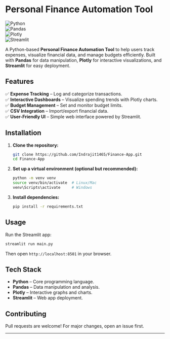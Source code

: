# Personal Finance Automation Tool

![Python](https://img.shields.io/badge/Python-3.8%2B-blue)  
![Pandas](https://img.shields.io/badge/Pandas-1.3%2B-orange)  
![Plotly](https://img.shields.io/badge/Plotly-5.0%2B-red)  
![Streamlit](https://img.shields.io/badge/Streamlit-1.0%2B-green)  

A Python-based **Personal Finance Automation Tool** to help users track expenses, visualize financial data, and manage budgets efficiently. Built with **Pandas** for data manipulation, **Plotly** for interactive visualizations, and **Streamlit** for easy deployment.

## Features

✅ **Expense Tracking** – Log and categorize transactions.  
✅ **Interactive Dashboards** – Visualize spending trends with Plotly charts.  
✅ **Budget Management** – Set and monitor budget limits.  
✅ **CSV Integration** – Import/export financial data.  
✅ **User-Friendly UI** – Simple web interface powered by Streamlit.

## Installation

1. **Clone the repository:**  
   ```bash
   git clone https://github.com/Indrajit1465/Finance-App.git
   cd Finance-App
   ```  

2. **Set up a virtual environment (optional but recommended):**  
   ```bash
   python -m venv venv
   source venv/bin/activate  # Linux/Mac
   venv\Scripts\activate     # Windows
   ```  

3. **Install dependencies:**  
   ```bash
   pip install -r requirements.txt
   ```  

## Usage

Run the Streamlit app:  
```bash
streamlit run main.py
```

Then open `http://localhost:8501` in your browser.

## Tech Stack

- **Python** – Core programming language.  
- **Pandas** – Data manipulation and analysis.  
- **Plotly** – Interactive graphs and charts.  
- **Streamlit** – Web app deployment.

## Contributing

Pull requests are welcome! For major changes, open an issue first.

---

